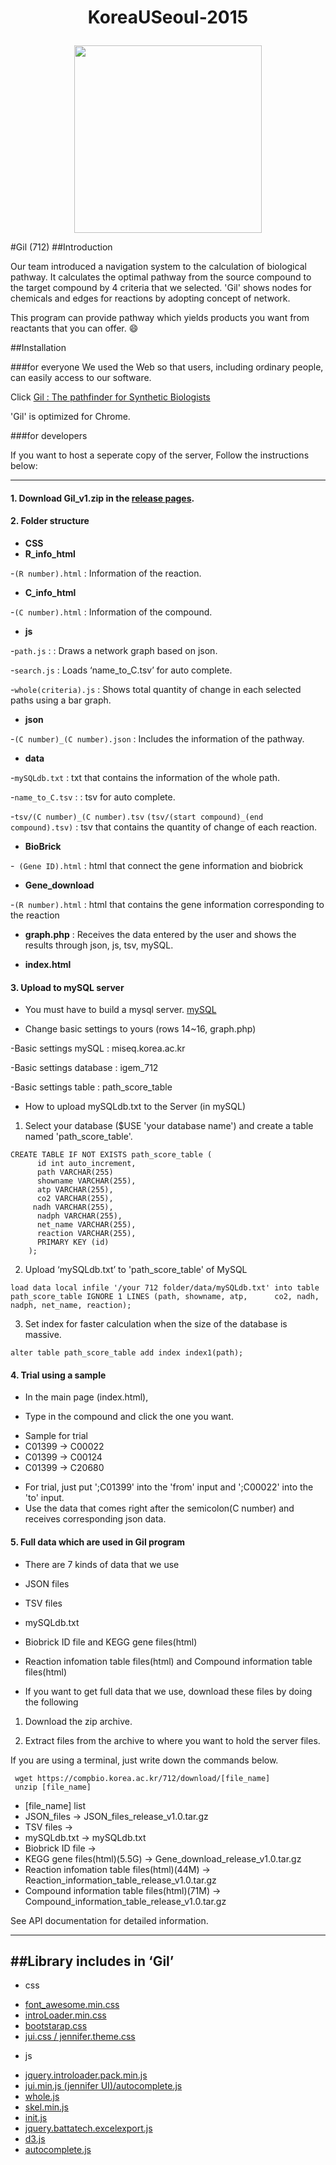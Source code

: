 # <p align="center">KoreaUSeoul-2015</p>
<p align="center"><img width=300px height=300px src="http://compbio.korea.ac.kr/712/images/kuigem_bottom.png"></p>


#Gil (712)
##Introduction

Our team introduced a navigation system to the calculation of biological pathway. It calculates the optimal pathway from the source compound to the target compound by 4 criteria that we selected. 'Gil' shows nodes for chemicals and edges for reactions by adopting concept of network. 

This program can provide pathway which yields products you want from reactants that you can offer. :smile:

##Installation

###for everyone
We used the Web so that users, including ordinary people, can easily access to our software.

Click [Gil : The pathfinder for Synthetic Biologists](http://compbio.korea.ac.kr/712)

'Gil' is optimized for Chrome.

###for developers 

If you want to host a seperate copy of the server, Follow the instructions below:


---
#### 1. Download Gil_v1.zip in the [release pages](https://github.com/igemsoftware/KoreaUSeoul-2015/releases).

#### 2. Folder structure
+ __CSS__ 
+ __R_info_html__

 -`(R number).html` : Information of the reaction.
+ __C_info_html__
 
 -`(C number).html` : Information of the compound.
+ __js__
 
 -`path.js` : : Draws a network graph based on json.

 -`search.js` : Loads ‘name_to_C.tsv’ for auto complete.
 
 -`whole(criteria).js` : Shows total quantity of change in each selected paths using a bar graph.
+ __json__

 -`(C number)_(C number).json` : Includes the information of the pathway.
+ __data__

 -`mySQLdb.txt` : txt that contains the information of the whole path. 

 -`name_to_C.tsv` : : tsv for auto complete. 

 -`tsv/(C number)_(C number).tsv` `(tsv/(start compound)_(end compound).tsv)` : tsv that contains the quantity of change of each reaction.
+ __BioBrick__

 -` (Gene ID).html` : html that connect the gene information and biobrick

+ __Gene_download__

 -`(R number).html` : html that contains the gene information corresponding to the reaction

+ __graph.php__ : Receives the data entered by the user and shows the results through json, js, tsv, mySQL. 

+ __index.html__


#### 3. Upload to mySQL server 
+ You must have to build a mysql server. [mySQL](https://www.mysql.com/)

+ Change basic settings to yours  (rows 14~16, graph.php)

 -Basic settings mySQL : miseq.korea.ac.kr 

 -Basic settings database : igem_712

 -Basic settings table : path_score_table


+ 	How to upload mySQLdb.txt to the Server (in mySQL)


  1) Select your database ($USE 'your database name') and create a table named 'path_score_table'.
```
CREATE TABLE IF NOT EXISTS path_score_table (
      id int auto_increment,
      path VARCHAR(255)
      showname VARCHAR(255),
      atp VARCHAR(255),
      co2 VARCHAR(255),
     nadh VARCHAR(255),
      nadph VARCHAR(255),
      net_name VARCHAR(255),
      reaction VARCHAR(255),
      PRIMARY KEY (id)
    );
```

  2) Upload ‘mySQLdb.txt’ to 'path_score_table' of MySQL
```
load data local infile '/your 712 folder/data/mySQLdb.txt' into table path_score_table IGNORE 1 LINES (path, showname, atp,      co2, nadh, nadph, net_name, reaction);
```

  3) Set index for faster calculation when the size of the database is massive.
```
alter table path_score_table add index index1(path);
```

#### 4. Trial using a sample
+ In the main page (index.html),

+ Type in the compound and click the one you want.
 - Sample for trial
 - C01399 -> C00022
 - C01399 -> C00124
 - C01399 -> C20680

+ For trial, just put ';C01399' into the 'from' input and  ';C00022' into the 'to' input.
+ Use the data that comes right after the semicolon(C number) and receives corresponding json data.


#### 5. Full data which are used in Gil program

+ There are 7 kinds of data that we use 

 - JSON files

 - TSV files

 - mySQLdb.txt

 - Biobrick ID file and KEGG gene files(html)

 - Reaction infomation table files(html) and Compound information table files(html)
 
+ If you want to get full data that we use, download these files by doing the following 
 
 1) Download the zip archive.
 
 2) Extract files from the archive to where you want to hold the server files.

  If you are using a terminal, just write down the commands below.
 ```
  wget https://compbio.korea.ac.kr/712/download/[file_name]
  unzip [file_name]
 ```
  - [file_name] list
  - JSON_files -> JSON_files_release_v1.0.tar.gz
  - TSV files ->
  - mySQLdb.txt -> mySQLdb.txt
  - Biobrick ID file ->
  - KEGG gene files(html)(5.5G) -> Gene_download_release_v1.0.tar.gz 
  - Reaction infomation table files(html)(44M) -> Reaction_information_table_release_v1.0.tar.gz
  - Compound information table files(html)(71M) -> Compound_information_table_release_v1.0.tar.gz
 





See API documentation for detailed information.


---
##Library includes in ‘Gil’
---
+ css
 - [font_awesome.min.css](https://fortawesome.github.io/Font-Awesome/get-started/)
 - [introLoader.min.css](http://factory.brainleaf.eu/jqueryIntroLoader/)
 - [bootstarap.css](http://getbootstrap.com/css/)
 - [ jui.css / jennifer.theme.css](https://github.com/seogi1004/jui)
+ js 
 - [jquery.introloader.pack.min.js](http://factory.brainleaf.eu/jqueryIntroLoader/)
 - [jui.min.js (jennifer UI)/autocomplete.js](https://github.com/seogi1004/jui)
 - [whole.js](https://github.com/PMSI-AlignAlytics/dimple/wiki)
 - [skel.min.js](https://github.com/n33/skel)
 - [init.js](http://templated.co/)
 - [jquery.battatech.excelexport.js](https://github.com/battatech/battatech_excelexport)
 - [d3.js](http://d3js.org/)
 - [autocomplete.js](http://www.brightpointinc.com/clients/brightpointinc.com/library/autocomplete/)



